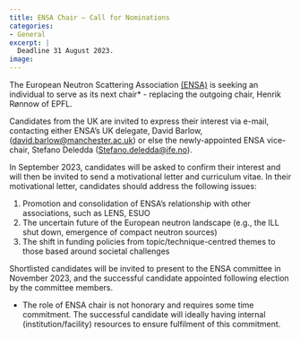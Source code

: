 ```yaml
---
title: ENSA Chair – Call for Nominations
categories:
- General
excerpt: |
  Deadline 31 August 2023.
image: 
---
```


The European Neutron Scattering Association [(ENSA)](https://ensa.tudelft.nl/about/) is seeking an individual to serve as its next chair* - replacing the outgoing chair, Henrik Rønnow of EPFL.

Candidates from the UK are invited to express their interest via e-mail, contacting either ENSA’s UK delegate, David Barlow, (david.barlow@manchester.ac.uk) or else the newly-appointed ENSA vice-chair, Stefano Deledda (Stefano.deledda@ife.no).

In September 2023, candidates will be asked to confirm their interest and will then be invited to send a motivational letter and curriculum vitae. In their motivational letter, candidates should address the following issues: 
1) Promotion and consolidation of ENSA’s relationship with other associations, such as LENS, ESUO
2) The uncertain future of the European neutron landscape (e.g., the ILL shut down, emergence of compact neutron sources)
3) The shift in funding policies from topic/technique-centred themes to those based around societal challenges

Shortlisted candidates will be invited to present to the ENSA committee in November 2023, and the successful candidate appointed following election by the committee members.

* The role of ENSA chair is not honorary and requires some time commitment. The successful candidate will ideally having internal (institution/facility) resources to ensure fulfilment of this commitment.
